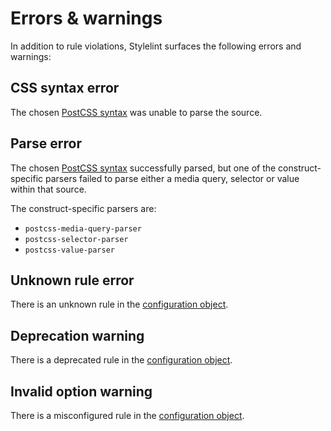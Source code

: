 # Errors & warnings

In addition to rule violations, Stylelint surfaces the following errors and warnings:

## CSS syntax error

The chosen [PostCSS syntax](usage/options.md#customSyntax) was unable to parse the source.

## Parse error

The chosen [PostCSS syntax](usage/options.md#customSyntax) successfully parsed, but one of the construct-specific parsers failed to parse either a media query, selector or value within that source.

The construct-specific parsers are:

- `postcss-media-query-parser`
- `postcss-selector-parser`
- `postcss-value-parser`

## Unknown rule error

There is an unknown rule in the [configuration object](configure.md).

## Deprecation warning

There is a deprecated rule in the [configuration object](configure.md).

## Invalid option warning

There is a misconfigured rule in the [configuration object](configure.md).
